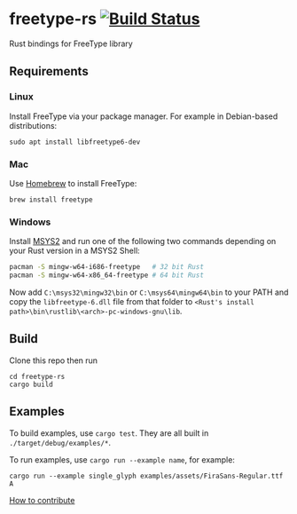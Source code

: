 # freetype-rs [![Build Status](https://travis-ci.org/PistonDevelopers/freetype-rs.svg?branch=master)](https://travis-ci.org/PistonDevelopers/freetype-rs)

Rust bindings for FreeType library

## Requirements

### Linux

Install FreeType via your package manager. For example in Debian-based distributions:

```
sudo apt install libfreetype6-dev
```

### Mac

Use [Homebrew](http://brew.sh/) to install FreeType:

```
brew install freetype
```

### Windows

Install [MSYS2](http://sourceforge.net/p/msys2/wiki/MSYS2%20installation/) and run one of the
following two commands depending on your Rust version in a MSYS2 Shell:

```sh
pacman -S mingw-w64-i686-freetype   # 32 bit Rust
pacman -S mingw-w64-x86_64-freetype # 64 bit Rust
```

Now add `C:\msys32\mingw32\bin` or `C:\msys64\mingw64\bin` to your PATH and copy the
`libfreetype-6.dll` file from that folder to
`<Rust's install path>\bin\rustlib\<arch>-pc-windows-gnu\lib`.

## Build

Clone this repo then run
```
cd freetype-rs
cargo build
```

## Examples

To build examples, use `cargo test`. They are all built in `./target/debug/examples/*`.

To run examples, use `cargo run --example name`, for example:
```
cargo run --example single_glyph examples/assets/FiraSans-Regular.ttf A
```

[How to contribute](https://github.com/PistonDevelopers/piston/blob/master/CONTRIBUTING.md)
